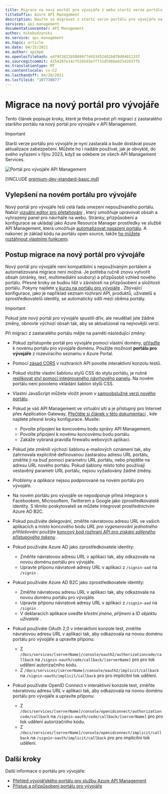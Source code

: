 ```yaml
---
title: Migrace na nový portál pro vývojáře z webu starší verze portálu pro vývojáře
titleSuffix: Azure API Management
description: Naučte se migrovat z starší verze portálu pro vývojáře na nový portál pro vývojáře v API Management.
services: api-management
documentationcenter: API Management
author: mikebudzynski
ms.service: api-management
ms.topic: article
ms.date: 04/15/2021
ms.author: apimpm
ms.openlocfilehash: e4f9f3822b58886f7d453d52402b078d8401133f
ms.sourcegitcommit: 425420fe14cf5265d3e7ff31d596be62542837fb
ms.translationtype: MT
ms.contentlocale: cs-CZ
ms.lasthandoff: 04/20/2021
ms.locfileid: "107738877"
---
```

# <a name="migrate-to-the-new-developer-portal"></a>Migrace na nový portál pro vývojáře

Tento článek popisuje kroky, které je třeba provést při migraci z zastaralého staršího portálu na nový portál pro vývojáře v API Management.

> [!IMPORTANT]
> Starší verze portálu pro vývojáře je nyní zastaralá a bude dostávat pouze aktualizace zabezpečení. Můžete ho i nadále používat, jak je obvyklé, do svého vyřazení v říjnu 2023, když se odebere ze všech API Management Services.

![Portál pro vývojáře API Management](media/api-management-howto-developer-portal/cover.png)

[!INCLUDE [premium-dev-standard-basic.md](../../includes/api-management-availability-premium-dev-standard-basic.md)]

## <a name="improvements-in-new-developer-portal"></a>Vylepšení na novém portálu pro vývojáře

Nový portál pro vývojáře řeší celá řada omezení nepoužívaného portálu. Nabízí [vizuální editor pro přetahování](api-management-howto-developer-portal-customize.md) , který umožňuje upravovat obsah a vyhrazený panel pro návrháře na webu. Stránky, přizpůsobení a konfigurace se ukládají jako Azure Resource Manager prostředky ve službě API Management, která umožňuje [automatizovat nasazení portálu](automate-portal-deployments.md). A nakonec je základ kódu na portálu open source, takže [ho můžete roztáhnout vlastními funkcemi](api-management-howto-developer-portal.md#managed-vs-self-hosted).

## <a name="how-to-migrate-to-new-developer-portal"></a>Postup migrace na nový portál pro vývojáře

Nový portál pro vývojáře není kompatibilní s nepoužívaným portálem a automatizovaná migrace není možná. Je potřeba ručně znovu vytvořit obsah (stránky, text, multimediální soubory) a přizpůsobit vzhled nového portálu. Přesné kroky se budou lišit v závislosti na přizpůsobení a složitosti portálu. Pokyny najdete [v kurzu na portálu pro vývojáře](api-management-howto-developer-portal-customize.md) . Zbývající konfigurace, jako je například seznam rozhraní API, produktů, uživatelů a zprostředkovatelů identity, se automaticky sdílí mezi oběma portály.

> [!IMPORTANT]
> Pokud jste nový portál pro vývojáře spustili dřív, ale neudělali jste žádné změny, obnovte výchozí obsah tak, aby se aktualizoval na nejnovější verzi.

Při migraci z zastaralého portálu mějte na paměti následující změny:

- Pokud zpřístupníte portál pro vývojáře pomocí vlastní domény, [přiřaďte](configure-custom-domain.md) k novému portálu pro vývojáře doménu. Použijte možnost **portálu pro vývojáře** z rozevíracího seznamu v Azure Portal.
- Pomocí [zásad CORS](developer-portal-faq.md#cors) v rozhraních API povolte interaktivní konzolu testů.
- Pokud vložíte vlastní šablonu stylů CSS do stylu portálu, je nutné [replikovat styl pomocí integrovaného návrhového panelu](api-management-howto-developer-portal-customize.md). Na novém portálu není povoleno vkládání šablon stylů CSS.
- Vlastní JavaScript můžete vložit jenom v [samoobslužné verzi nového portálu](api-management-howto-developer-portal.md#managed-vs-self-hosted).
- Pokud je váš API Management ve virtuální síti a je přístupný pro Internet přes Application Gateway, [Přečtěte si článek v této dokumentaci](api-management-howto-integrate-internal-vnet-appgateway.md) , kde najdete přesné kroky konfigurace. Musíte:

    - Povolte připojení ke koncovému bodu správy API Management.
    - Povolte připojení k novému koncovému bodu portálu.
    - Zakáže vybraná pravidla firewallu webových aplikací.

- Pokud jste změnili výchozí šablonu e-mailových oznámení tak, aby zahrnovala explicitně definovanou zastaralou adresu URL portálu, změňte ji na buď pomocí parametru URL portálu, nebo přejděte na adresu URL nového portálu. Pokud šablony místo toho používají vestavěný parametr URL portálu, nejsou vyžadovány žádné změny.
- *Problémy* a *aplikace* nejsou podporované na novém portálu pro vývojáře.
- Na novém portálu pro vývojáře se nepodporuje přímá integrace s Facebookem, Microsoftem, Twitterem a Google jako zprostředkovatelé identity. S těmito poskytovateli se můžete integrovat prostřednictvím Azure AD B2C.
- Pokud používáte delegování, změňte návratovou adresu URL ve vašich aplikacích a místo koncového bodu *URL pro vygenerování jednotného přihlašování* použijte [koncový bod rozhraní API pro *získání sdíleného přístupového tokenu*](/rest/api/apimanagement/2019-12-01/user/getsharedaccesstoken) .
- Pokud používáte Azure AD jako zprostředkovatele identity:

    - Změňte návratovou adresu URL v aplikaci tak, aby odkazovala na novou doménu portálu pro vývojáře.
    - Upravte příponu návratové adresy URL v aplikaci z `/signin-aad` na `/signin` .

- Pokud používáte Azure AD B2C jako zprostředkovatele identity:

    - Změňte návratovou adresu URL v aplikaci tak, aby odkazovala na novou doménu portálu pro vývojáře.
    - Upravte příponu návratové adresy URL v aplikaci z `/signin-aad` na `/signin` .
    - V deklaracích aplikace uveďte *křestní jméno*, *příjmení* a *ID objektu uživatele* .

- Pokud používáte OAuth 2,0 v interaktivní konzole test, změňte návratovou adresu URL v aplikaci tak, aby odkazovala na novou doménu portálu pro vývojáře a upravíte příponu:

    - Z `/docs/services/[serverName]/console/oauth2/authorizationcode/callback` na `/signin-oauth/code/callback/[serverName]` pro pro tok udělení autorizačního kódu.
    - Z `/docs/services/[serverName]/console/oauth2/implicit/callback` na `/signin-oauth/implicit/callback` pro pro implicitní tok udělení.
- Pokud používáte OpenID Connect v interaktivní konzole test, změňte návratovou adresu URL v aplikaci tak, aby odkazovala na novou doménu portálu pro vývojáře a upravíte příponu:

    - Z `/docs/services/[serverName]/console/openidconnect/authorizationcode/callback` na `/signin-oauth/code/callback/[serverName]` pro pro tok udělení autorizačního kódu.
    - Z `/docs/services/[serverName]/console/openidconnect/implicit/callback` na `/signin-oauth/implicit/callback` pro pro implicitní tok udělení.

## <a name="next-steps"></a>Další kroky

Další informace o portálu pro vývojáře:

- [Přehled vývojářského portálu pro službu Azure API Management](api-management-howto-developer-portal.md)
- [Přístup a přizpůsobení portálu pro vývojáře](api-management-howto-developer-portal-customize.md)